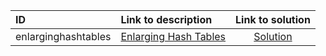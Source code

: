 | ID | Link to description | Link to solution |
|:---|:---|:---:|
| enlarginghashtables | [Enlarging Hash Tables](https://open.kattis.com/problems/enlarginghashtables) | [Solution](https://github.com/versenyi98/leetcode-solutions/tree/main/solutions/Enlarging%20Hash%20Tables)|

